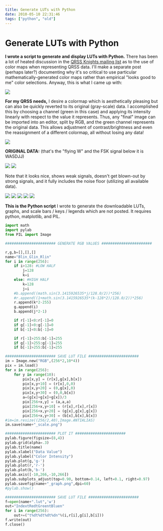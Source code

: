 ```yaml
---
title: Generate LUTs with Python
date: 2010-05-10 22:31:46
tags: ["python", "old"]
---
```


# Generate LUTs with Python

__I wrote a script to generate and display LUTs with Python.__ There has been a lot of heated discussion in the [QRSS Knights mailing list](http://cnts.be/mailman/listinfo/knightsqrss_cnts.be) as to the use of color maps when representing QRSS data. I'll make a separate post (perhaps later?) documenting why it's so critical to use particular mathematically-generated color maps rather than empirical "looks good to me" color selections. Anyway, this is what I came up with:

<div class="text-center img-border">

[![](https://swharden.com/static/2010/05/10/Blin_Glin_Rlin_scale_thumb.jpg)](https://swharden.com/static/2010/05/10/Blin_Glin_Rlin_scale.png)

</div>

__For my QRSS needs,__ I desire a colormap which is aesthetically pleasing but can also be quickly reverted to its original (gray-scale) data. I accomplished this by choosing a channel (green in this case) and applying its intensity linearly with respect to the value it represents. Thus, any "final" image can be imported into an editor, split by RGB, and the green channel represents the original data. This allows adjustment of contrast/brightness and even the reassignment of a different colormap, all without losing any data!

<div class="text-center img-border">

![](https://swharden.com/static/2010/05/10/Blin_Glin_Rlin.jpg-green.jpg)

</div>

__ORIGINAL DATA:__
(that's the "flying W" and the FSK signal below it is WA5DJJ)

<div class="text-center img-border">

[![](https://swharden.com/static/2010/05/10/Blin_Glin_Rlin_graph_thumb.jpg)](https://swharden.com/static/2010/05/10/Blin_Glin_Rlin_graph.png)
![](https://swharden.com/static/2010/05/10/Blin_Glin_Rlin.jpg)

</div>

Note that it looks nice, shows weak signals, doesn't get blown-out by strong signals, and it fully includes the noise floor (utilizing all available data).

<div class="text-center img-border">

![](https://swharden.com/static/2010/05/10/Blin_Glin_Rlin.jpg-blue.jpg)
![](https://swharden.com/static/2010/05/10/Blin_Glin_Rlin.jpg-red.jpg)
![](https://swharden.com/static/2010/05/10/Blin_Glin_Rlin.jpg-green.jpg)
[![](https://swharden.com/static/2010/05/10/Bsin_Glin_Rsin_graph_thumb.jpg)](https://swharden.com/static/2010/05/10/Bsin_Glin_Rsin_graph.png)
![](https://swharden.com/static/2010/05/10/Bsin_Glin_Rsin.jpg)

</div>

__This is the Python script__ I wrote to generate the downloadable LUTs, graphs, and scale bars / keys / legends which are not posted. It requires python, matplotlib, and PIL.

```python
import math
import pylab
from PIL import Image

####################### GENERATE RGB VALUES #######################

r,g,b=[],[],[]
name="Blin_Glin_Rlin"
for i in range(256):
    if i>128: #LOW HALF
        j=128
        k=i
    else: #HIGH HALF
        k=128
        j=i
    #b.append((math.sin(3.1415926535*j/128.0/2))*256)
    #r.append((1+math.sin(3.1415926535*(k-128*2)/128.0/2))*256)
    r.append(k*2-255)
    g.append(i)
    b.append(j*2-1)

    if r[-1]<0:r[-1]=0
    if g[-1]<0:g[-1]=0
    if b[-1]<0:b[-1]=0

    if r[-1]>255:b[-1]=255
    if g[-1]>255:g[-1]=255
    if b[-1]>255:b[-1]=255

####################### SAVE LUT FILE #######################
im = Image.new("RGB",(256*2,10*4))
pix = im.load()
for x in range(256):
    for y in range(10):
        pix[x,y] = (r[x],g[x],b[x])
        pix[x,y+10] = (r[x],0,0)
        pix[x,y+20] = (0,g[x],0)
        pix[x,y+30] = (0,0,b[x])
        a=(g[x]+g[x]+g[x])/3
        pix[256+x,y] = (a,a,a)
        pix[256+x,y+10] = (r[x],r[x],r[x])
        pix[256+x,y+20] = (g[x],g[x],g[x])
        pix[256+x,y+30] = (b[x],b[x],b[x])
#im=im.resize((256/2,40),Image.ANTIALIAS)
im.save(name+"_scale.png")

####################### PLOT IT #######################
pylab.figure(figsize=(8,4))
pylab.grid(alpha=.3)
pylab.title(name)
pylab.xlabel("Data Value")
pylab.ylabel("Color Intensity")
pylab.plot(g,'g-')
pylab.plot(r,'r-')
pylab.plot(b,'b-')
pylab.axis([-10,266,-10,266])
pylab.subplots_adjust(top=0.90, bottom=0.14, left=0.1, right=0.97)
pylab.savefig(name+"_graph.png",dpi=60)
#pylab.show()

####################### SAVE LUT FILE #######################
f=open(name+".lut",'w')
out="IndextRedtGreentBluen"
for i in range(256):
    out+=("t%dt%dt%dt%dn"%(i,r[i],g[i],b[i]))
f.write(out)
f.close()
```

